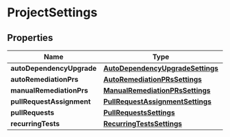 

# ProjectSettings


## Properties

| Name | Type | Description | Notes |
|------------ | ------------- | ------------- | -------------|
|**autoDependencyUpgrade** | [**AutoDependencyUpgradeSettings**](AutoDependencyUpgradeSettings.md) |  |  [optional] |
|**autoRemediationPrs** | [**AutoRemediationPRsSettings**](AutoRemediationPRsSettings.md) |  |  [optional] |
|**manualRemediationPrs** | [**ManualRemediationPRsSettings**](ManualRemediationPRsSettings.md) |  |  [optional] |
|**pullRequestAssignment** | [**PullRequestAssignmentSettings**](PullRequestAssignmentSettings.md) |  |  [optional] |
|**pullRequests** | [**PullRequestsSettings**](PullRequestsSettings.md) |  |  |
|**recurringTests** | [**RecurringTestsSettings**](RecurringTestsSettings.md) |  |  |



